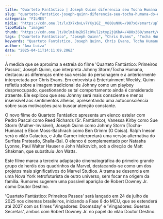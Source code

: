 ```yaml
---
title: "Quarteto Fantástico | Joseph Quinn diferencia seu Tocha Humana do de Chris Evans"
slug: "quarteto-fantstico-joseph-quinn-diferencia-seu-tocha-humana-do-de-chris-evans"
categoria: "FILMES"
midia: "https://cdn.ome.lt/lv3X7xbvLv7YKy1GZ__V808uNXU=/987x0/smart/uploads/conteudo/fotos/OMELETE_CAPA_-_2025-04-11T102724.033.png"
tipoMidia: "imagem"
thumb: "https://cdn.ome.lt/OclmiHo2k5lc0Vul2styp2jQKbA=/480x360/smart/extras/conteudos/omelete_THUMB_-_2025-04-11T102625.925.png"
tags: ["Quarteto Fantástico", "Joseph Quinn", "Chris Evans", "Tocha Humana", "Marvel Studios", "MCU Fase 6", "cinema", "super-heróis"]
keywords: "Quarteto Fantástico, Joseph Quinn, Chris Evans, Tocha Humana, Marvel Studios, MCU Fase 6, cinema, super-heróis"
author: "Ana Luiza"
data: "2025-04-11T14:11:09.206Z"
---
```


À medida que se aproxima a estreia do filme 'Quarteto Fantástico: Primeiros Passos', Joseph Quinn, que interpreta Johnny Storm/Tocha Humana, destacou as diferenças entre sua versão do personagem e a anteriormente interpretada por Chris Evans. Em entrevista à Entertainment Weekly, Quinn refletiu sobre a imagem tradicional de Johnny como um playboy despreocupado, questionando se tal comportamento ainda é considerado atraente. Ele explicou que seu Johnny será mais consciente e menos insensível aos sentimentos alheios, apresentando uma autoconsciência sobre suas motivações para buscar atenção constante.

O novo filme do Quarteto Fantástico apresenta um elenco estelar com Pedro Pascal como Reed Richards (Sr. Fantástico), Vanessa Kirby como Sue Storm (Mulher-Invisível), Joseph Quinn como Johnny Storm (Tocha-Humana) e Ebon Moss-Bachrach como Ben Grimm (O Coisa). Ralph Ineson será o vilão Galactus, e Julia Garner interpretará uma versão alternativa do Surfista Prateado, Shalla-Bal. O elenco é complementado por Natasha Lyonne, Paul Walter Hauser e John Malkovich, sob a direção de Matt Shakman, que substituiu Jon Watts.

Este filme marca a terceira adaptação cinematográfica do primeiro grande grupo de heróis dos quadrinhos da Marvel, destacando-se como um dos projetos mais significativos do Marvel Studios. A trama se desenrola em uma Nova York retrofuturista de outro universo, sem focar na origem da família. Rumores sugerem uma possível aparição de Robert Downey Jr. como Doutor Destino.

'Quarteto Fantástico: Primeiros Passos' será lançado em 24 de julho de 2025 nos cinemas brasileiros, iniciando a Fase 6 do MCU, que se estenderá até 2027 com os filmes 'Vingadores: Doomsday' e 'Vingadores: Guerras Secretas', ambos com Robert Downey Jr. no papel do vilão Doutor Destino.